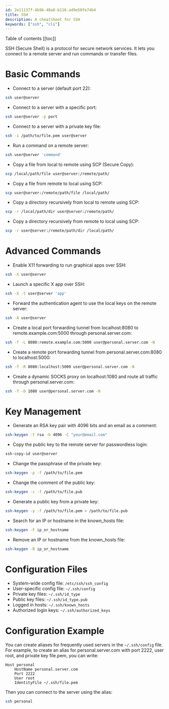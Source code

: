 ```yaml
---
id: 2e11137f-4b9b-40a8-b116-ad9e50fe74b4
title: SSH
description: A cheatsheet for SSH
keywords: ["ssh", "cli"]
---
```


Table of contents
[[toc]]

SSH (Secure Shell) is a protocol for secure network services. It lets you connect to a remote server and run commands or transfer files.

# Basic Commands

- Connect to a server (default port 22):

```bash
ssh user@server
```

- Connect to a server with a specific port:

```bash
ssh user@server -p port
```

- Connect to a server with a private key file:

```bash
ssh -i /path/to/file.pem user@server
```

- Run a command on a remote server:

```bash
ssh user@server 'command'
```

- Copy a file from local to remote using SCP (Secure Copy):

```bash
scp /local/path/file user@server:/remote/path/
```

- Copy a file from remote to local using SCP:

```bash
scp user@server:/remote/path/file /local/path/
```

- Copy a directory recursively from local to remote using SCP:

```bash
scp -r /local/path/dir user@server:/remote/path/
```

- Copy a directory recursively from remote to local using SCP:

```bash
scp -r user@server:/remote/path/dir /local/path/
```

# Advanced Commands

- Enable X11 forwarding to run graphical apps over SSH:

```bash
ssh -X user@server
```

- Launch a specific X app over SSH:

```bash
ssh -X -t user@server 'app'
```

- Forward the authentication agent to use the local keys on the remote server:

```bash
ssh -A user@server
```

- Create a local port forwarding tunnel from localhost:8080 to remote.example.com:5000 through personal.server.com:

```bash
ssh -f -L 8080:remote.example.com:5000 user@personal.server.com -N
```

- Create a remote port forwarding tunnel from personal.server.com:8080 to localhost:5000:

```bash
ssh -f -R 8080:localhost:5000 user@personal.server.com -N
```

- Create a dynamic SOCKS proxy on localhost:1080 and route all traffic through personal.server.com:

```bash
ssh -f -D 1080 user@personal.server.com -N
```

# Key Management

- Generate an RSA key pair with 4096 bits and an email as a comment:

```bash
ssh-keygen -t rsa -b 4096 -C "your@email.com"
```

- Copy the public key to the remote server for passwordless login:

```bash
ssh-copy-id user@server
```

- Change the passphrase of the private key:

```bash
ssh-keygen -p -f /path/to/file.pem
```

- Change the comment of the public key:

```bash
ssh-keygen -c -f /path/to/file.pub
```

- Generate a public key from a private key:

```bash
ssh-keygen -y -f /path/to/file.pem > /path/to/file.pub
```

- Search for an IP or hostname in the known_hosts file:

```bash
ssh-keygen -F ip_or_hostname
```

- Remove an IP or hostname from the known_hosts file:

```bash
ssh-keygen -R ip_or_hostname
```

# Configuration Files

- System-wide config file: `/etc/ssh/ssh_config`
- User-specific config file: `~/.ssh/config`
- Private key files: `~/.ssh/id_type`
- Public key files: `~/.ssh/id_type.pub`
- Logged in hosts: `~/.ssh/known_hosts`
- Authorized login keys: `~/.ssh/authorized_keys`

# Configuration Example

You can create aliases for frequently used servers in the `~/.ssh/config` file. For example, to create an alias for personal.server.com with port 2222, user root, and private key file.pem, you can write:

```
Host personal
    HostName personal.server.com
    Port 2222
    User root
    IdentityFile ~/.ssh/file.pem
```

Then you can connect to the server using the alias:

```bash
ssh personal
```

